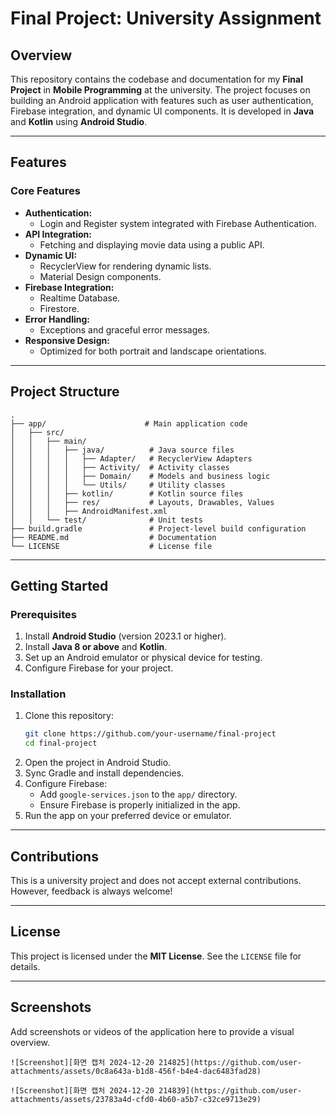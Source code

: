 # Final Project: University Assignment

## Overview
This repository contains the codebase and documentation for my **Final Project** in **Mobile Programming** at the university. The project focuses on building an Android application with features such as user authentication, Firebase integration, and dynamic UI components. It is developed in **Java** and **Kotlin** using **Android Studio**.

---

## Features

### Core Features
- **Authentication:**
  - Login and Register system integrated with Firebase Authentication.
- **API Integration:**
  - Fetching and displaying movie data using a public API.
- **Dynamic UI:**
  - RecyclerView for rendering dynamic lists.
  - Material Design components.
- **Firebase Integration:**
  - Realtime Database.
  - Firestore.
- **Error Handling:**
  - Exceptions and graceful error messages.
- **Responsive Design:**
  - Optimized for both portrait and landscape orientations.

---

## Project Structure

```plaintext
.
├── app/                      # Main application code
│   ├── src/
│   │   ├── main/
│   │   │   ├── java/          # Java source files
│   │   │   │   ├── Adapter/   # RecyclerView Adapters
│   │   │   │   ├── Activity/  # Activity classes
│   │   │   │   ├── Domain/    # Models and business logic
│   │   │   │   └── Utils/     # Utility classes
│   │   │   ├── kotlin/        # Kotlin source files
│   │   │   ├── res/           # Layouts, Drawables, Values
│   │   │   ├── AndroidManifest.xml
│   │   └── test/              # Unit tests
├── build.gradle               # Project-level build configuration
├── README.md                  # Documentation
└── LICENSE                    # License file
```

---

## Getting Started

### Prerequisites
1. Install **Android Studio** (version 2023.1 or higher).
2. Install **Java 8 or above** and **Kotlin**.
3. Set up an Android emulator or physical device for testing.
4. Configure Firebase for your project.

### Installation

1. Clone this repository:
   ```bash
   git clone https://github.com/your-username/final-project
   cd final-project
   ```
2. Open the project in Android Studio.
3. Sync Gradle and install dependencies.
4. Configure Firebase:
   - Add `google-services.json` to the `app/` directory.
   - Ensure Firebase is properly initialized in the app.
5. Run the app on your preferred device or emulator.

---

## Contributions

This is a university project and does not accept external contributions. However, feedback is always welcome!

---

## License
This project is licensed under the **MIT License**. See the `LICENSE` file for details.

---

## Screenshots
Add screenshots or videos of the application here to provide a visual overview.

```plaintext
![Screenshot][화면 캡처 2024-12-20 214825](https://github.com/user-attachments/assets/0c8a643a-b1d8-456f-b4e4-dac6483fad28)

![Screenshot][화면 캡처 2024-12-20 214839](https://github.com/user-attachments/assets/23783a4d-cfd0-4b60-a5b7-c32ce9713e29)

```


